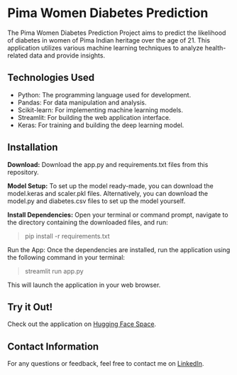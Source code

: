 # Pima Women Diabetes Prediction
The Pima Women Diabetes Prediction Project aims to predict the likelihood of diabetes in women of Pima Indian heritage over the age of 21. This application utilizes various machine learning techniques to analyze health-related data and provide insights.

## Technologies Used
- Python: The programming language used for development.
- Pandas: For data manipulation and analysis.
- Scikit-learn: For implementing machine learning models.
- Streamlit: For building the web application interface.
- Keras: For training and building the deep learning model.

## Installation
**Download:** Download the app.py and requirements.txt files from this repository.

**Model Setup:** To set up the model ready-made, you can download the model.keras and scaler.pkl files. Alternatively, you can download the model.py and diabetes.csv files to set up the model yourself.

**Install Dependencies:** Open your terminal or command prompt, navigate to the directory containing the downloaded files, and run:

> pip install -r requirements.txt

Run the App: Once the dependencies are installed, run the application using the following command in your terminal:

> streamlit run app.py

This will launch the application in your web browser.

## Try it Out!
Check out the application on [Hugging Face Space](https://huggingface.co/spaces/hanifekaptan/Pima_Women_Diabetes_Prediction_BC).

## Contact Information
For any questions or feedback, feel free to contact me on [LinkedIn](https://www.linkedin.com/in/hanifekaptan-u1f90d/).
